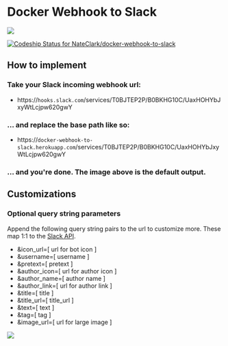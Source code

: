 # Docker Webhook to Slack

![](https://dl.dropboxusercontent.com/u/452959/hosted/dw2s.png)

[![Codeship Status for NateClark/docker-webhook-to-slack](https://codeship.com/projects/b9722130-49e1-0133-2289-726ce319aba8/status?branch=development)](https://codeship.com/projects/105756)

## How to implement

### Take your Slack incoming webhook url:

* https://`hooks.slack.com`/services/T0BJTEP2P/B0BKHG10C/UaxHOHYbJxyWtLcjpw620gwY

### ... and replace the base path like so:

* https://`docker-webhook-to-slack.herokuapp.com`/services/T0BJTEP2P/B0BKHG10C/UaxHOHYbJxyWtLcjpw620gwY

### ... and you're done. The image above is the default output.

## Customizations

### Optional query string parameters

Append the following query string pairs to the url to customize more. These map 1:1 to the [Slack API](https://api.slack.com/docs/attachments).

* &icon_url=[ url for bot icon ]
* &username=[ username ]
* &pretext=[ pretext ]
* &author_icon=[ url for author icon ]
* &author_name=[ author name ]
* &author_link=[ url for author link ]
* &title=[ title ]
* &title_url=[ title_url ]
* &text=[ text ]
* &tag=[ tag ]
* &image_url=[ url for large image ]

![](https://dl.dropboxusercontent.com/u/452959/hosted/options.png)

